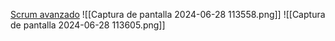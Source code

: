 [Scrum avanzado](https://openwebinars.net/academia/portada/scrum-avanzado/) 
![[Captura de pantalla 2024-06-28 113558.png]]
![[Captura de pantalla 2024-06-28 113605.png]]

